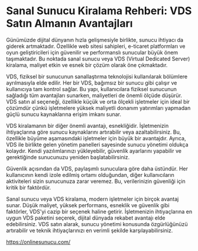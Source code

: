 # Sanal Sunucu Kiralama Rehberi: VDS Satın Almanın Avantajları
Günümüzde dijital dünyanın hızla gelişmesiyle birlikte, sunucu ihtiyacı da giderek artmaktadır. Özellikle web sitesi sahipleri, e-ticaret platformları ve oyun geliştiricileri için güvenilir ve performanslı sunucular büyük önem taşımaktadır. Bu noktada sanal sunucu veya VDS (Virtual Dedicated Server) kiralama, maliyet etkin ve esnek bir çözüm olarak öne çıkmaktadır.

VDS, fiziksel bir sunucunun sanallaştırma teknolojisi kullanılarak bölümlere ayrılmasıyla elde edilir. Her bir VDS, bağımsız bir sunucu gibi çalışır ve kullanıcıya tam kontrol sağlar. Bu yapı, kullanıcılara fiziksel sunucunun sağladığı tüm avantajları sunarken, maliyetleri de önemli ölçüde düşürür. VDS satın al seçeneği, özellikle küçük ve orta ölçekli işletmeler için ideal bir çözümdür çünkü işletmelere yüksek maliyetli donanım yatırımları yapmadan güçlü sunucu kaynaklarına erişim imkanı sunar.

VDS kiralamanın bir diğer önemli avantajı, esnekliğidir. İşletmenizin ihtiyaçlarına göre sunucu kaynaklarını artırabilir veya azaltabilirsiniz. Bu, özellikle büyüme aşamasındaki işletmeler için büyük bir avantajdır. Ayrıca, VDS ile birlikte gelen yönetim panelleri sayesinde sunucu yönetimi oldukça kolaydır. Kendi yazılımlarınızı yükleyebilir, güvenlik ayarlarını yapabilir ve gerektiğinde sunucunuzu yeniden başlatabilirsiniz.

Güvenlik açısından da VDS, paylaşımlı sunuculara göre daha üstündür. Her kullanıcının kendi izole edilmiş ortamı olduğundan, diğer kullanıcıların aktiviteleri sizin sunucunuza zarar veremez. Bu, verilerinizin güvenliği için kritik bir faktördür.

Sanal sunucu veya VDS kiralama, modern işletmeler için birçok avantaj sunar. Düşük maliyet, yüksek performans, esneklik ve güvenlik gibi faktörler, VDS'yi cazip bir seçenek haline getirir. İşletmenizin ihtiyaçlarına en uygun VDS paketini seçerek, dijital dünyada rekabet avantajı elde edebilirsiniz. VDS satın alarak, sunucu yönetimi konusunda özgürlüğünüzü artırabilir ve teknik ihtiyaçlarınızı en verimli şekilde karşılayabilirsiniz.

https://onlinesunucu.com/
